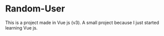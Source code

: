 # Random-User
This is a project made in Vue js (v3). A small project because I just started learning Vue js.
